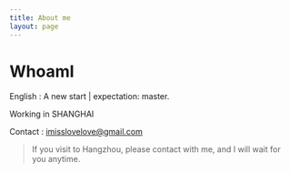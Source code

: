 ```yaml
---
title: About me
layout: page
---
```


# WhoamI

English : A new start | expectation: master.  

Working in SHANGHAI

Contact : imisslovelove@gmail.com

> If you visit to Hangzhou, please contact with me, and I will wait for you anytime.